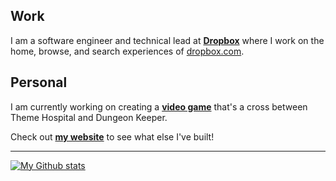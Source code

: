 ## Work

I am a software engineer and technical lead at **[Dropbox](https://dropbox.com)** where I work on the home, browse, and search experiences of [dropbox.com](https://dropbox.com/h).

## Personal

I am currently working on creating a **[video game](https://github.com/matthewtole/dungeon-manager)** that's a cross between Theme Hospital and Dungeon Keeper.

Check out **[my website](https://matthewtole.com)** to see what else I've built!

---

[![My Github stats](https://github-readme-stats.vercel.app/api?username=matthewtole&theme=synthwave&show_icons=1&count_private=1&hide_rank=1)](https://github.com/anuraghazra/github-readme-stats)
